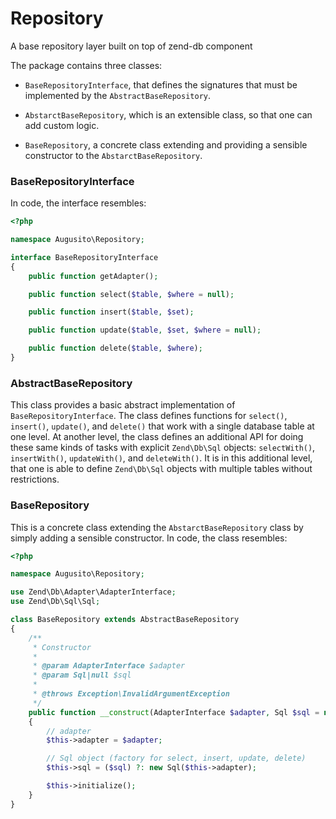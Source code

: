 # Repository
A  base repository layer built on top of zend-db component

The package contains three classes:

- `BaseRepositoryInterface`, that defines the signatures that must be implemented 
by the `AbstractBaseRepository`.

- `AbstarctBaseRepository`, which is an extensible  class, so that one can add custom logic.

- `BaseRepository`, a concrete class extending and providing a sensible constructor to the 
`AbstarctBaseRepository`.

### BaseRepositoryInterface
 In code, the interface resembles:
 
 ```php
<?php
 
 namespace Augusito\Repository;
 
 interface BaseRepositoryInterface
 {
     public function getAdapter();
 
     public function select($table, $where = null);
 
     public function insert($table, $set);
 
     public function update($table, $set, $where = null);
 
     public function delete($table, $where);
 }
```
### AbstractBaseRepository
This class provides a basic abstract implementation of `BaseRepositoryInterface`.
The class defines functions for `select()`, `insert()`, `update()`, and `delete()`
that work with a single database table at one level. At another level, the class defines 
an additional API for doing these same kinds of tasks with explicit `Zend\Db\Sql` objects: 
`selectWith()`, `insertWith()`, `updateWith()`, and `deleteWith()`. It is in this additional 
level, that one is able to define `Zend\Db\Sql` objects with multiple tables without restrictions.

### BaseRepository
This is a concrete class extending the `AbstarctBaseRepository` class by simply adding a 
sensible constructor. In code, the class resembles:

```php
<?php

namespace Augusito\Repository;

use Zend\Db\Adapter\AdapterInterface;
use Zend\Db\Sql\Sql;

class BaseRepository extends AbstractBaseRepository
{
    /**
     * Constructor
     *
     * @param AdapterInterface $adapter
     * @param Sql|null $sql
     *
     * @throws Exception\InvalidArgumentException
     */
    public function __construct(AdapterInterface $adapter, Sql $sql = null)
    {
        // adapter
        $this->adapter = $adapter;

        // Sql object (factory for select, insert, update, delete)
        $this->sql = ($sql) ?: new Sql($this->adapter);

        $this->initialize();
    }
}
```
